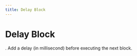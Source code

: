 ```yaml
---
title: Delay Block
---
```


# Delay Block
.
Add a delay (in millisecond) before executing the next block.
